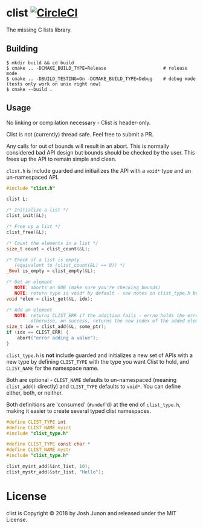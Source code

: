 # clist [![CircleCI](https://circleci.com/gh/Qix-/clist.svg?style=svg)](https://circleci.com/gh/Qix-/clist)

The missing C lists library.

## Building

```console
$ mkdir build && cd build
$ cmake .. -DCMAKE_BUILD_TYPE=Release                     # release mode
$ cmake .. -DBUILD_TESTING=On -DCMAKE_BUILD_TYPE=Debug    # debug mode (tests only work on unix right now)
$ cmake --build .
```

## Usage

No linking or compilation necessary - Clist is header-only.

Clist is not (currently) thread safe. Feel free to submit a PR.

Any calls for out of bounds will result in an abort. This is normally considered
bad API design but bounds should be checked by the user. This frees up the API
to remain simple and clean.

`clist.h` is include guarded and initiailizes the API with a `void*` type
and an un-namespaced API.

```c
#include "clist.h"

clist L;

/* Initialize a list */
clist_init(&L);

/* Free up a list */
clist_free(&L);

/* Count the elements in a list */
size_t count = clist_count(&L);

/* Check if a list is empty
   (equivalent to (clist_count(&L) == 0)) */
_Bool is_empty = clist_empty(&L);

/* Get an element
   NOTE: aborts on OOB (make sure you're checking bounds)
   NOTE: return type is void* by default - see notes on clist_type.h below */
void *elem = clist_get(&L, idx);

/* Add an element
   NOTE: returns CLIST_ERR if the addition fails - errno holds the error
         otherwise, on success, returns the new index of the added element */
size_t idx = clist_add(&L, some_ptr);
if (idx == CLIST_ERR) {
    abort("error adding a value");
}
```

`clist_type.h` is **not** include guarded and initializes a new set of APIs
with a new type by defining `CLIST_TYPE` with the type you want Clist to hold,
and `CLIST_NAME` for the namespace name.

Both are optional - `CLIST_NAME` defaults to un-namespaced (meaning `clist_add()` directly)
and `CLIST_TYPE` defaults to `void*`. You can define either, both, or neither.

Both definitions are 'consumed' (`#undef`'d) at the end of `clist_type.h`, making it easier
to create several typed clist namespaces.

```c
#define CLIST_TYPE int
#define CLIST_NAME myint
#include "clist_type.h"

#define CLIST_TYPE const char *
#define CLIST_NAME mystr
#include "clist_type.h"

clist_myint_add(&int_list, 10);
clist_mystr_add(&str_list, "Hello");
```

# License
clist is Copyright &copy; 2018 by Josh Junon and released under the MIT License.
